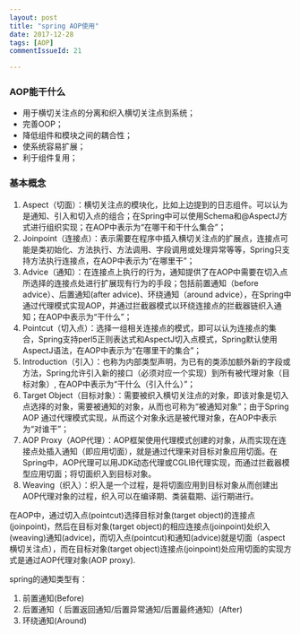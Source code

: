 ```yaml
---
layout: post
title: "spring AOP使用"
date: 2017-12-28
tags: [AOP]
commentIssueId: 21

---
```

### AOP能干什么

* 用于横切关注点的分离和织入横切关注点到系统；
* 完善OOP；
* 降低组件和模块之间的耦合性；
* 使系统容易扩展；
* 利于组件复用；

### 基本概念

1. Aspect（切面）：横切关注点的模块化，比如上边提到的日志组件。可以认为是通知、引入和切入点的组合；在Spring中可以使用Schema和@AspectJ方式进行组织实现；在AOP中表示为“在哪干和干什么集合”；
2. Joinpoint（连接点）：表示需要在程序中插入横切关注点的扩展点，连接点可能是类初始化、方法执行、方法调用、字段调用或处理异常等等，Spring只支持方法执行连接点，在AOP中表示为“在哪里干”；
3. Advice（通知）：在连接点上执行的行为，通知提供了在AOP中需要在切入点所选择的连接点处进行扩展现有行为的手段；包括前置通知（before advice）、后置通知(after advice)、环绕通知（around advice），在Spring中通过代理模式实现AOP，并通过拦截器模式以环绕连接点的拦截器链织入通知；在AOP中表示为“干什么”；
4. Pointcut（切入点）：选择一组相关连接点的模式，即可以认为连接点的集合，Spring支持perl5正则表达式和AspectJ切入点模式，Spring默认使用AspectJ语法，在AOP中表示为“在哪里干的集合”；
5. Introduction（引入）：也称为内部类型声明，为已有的类添加额外新的字段或方法，Spring允许引入新的接口（必须对应一个实现）到所有被代理对象（目标对象）, 在AOP中表示为“干什么（引入什么）”；
6. Target Object（目标对象）：需要被织入横切关注点的对象，即该对象是切入点选择的对象，需要被通知的对象，从而也可称为“被通知对象”；由于Spring AOP 通过代理模式实现，从而这个对象永远是被代理对象，在AOP中表示为“对谁干”；
7. AOP Proxy（AOP代理）：AOP框架使用代理模式创建的对象，从而实现在连接点处插入通知（即应用切面），就是通过代理来对目标对象应用切面。在Spring中，AOP代理可以用JDK动态代理或CGLIB代理实现，而通过拦截器模型应用切面；将切面织入到目标对象。
8. Weaving（织入）：织入是一个过程，是将切面应用到目标对象从而创建出AOP代理对象的过程，织入可以在编译期、类装载期、运行期进行。

在AOP中，通过切入点(pointcut)选择目标对象(target object)的连接点(joinpoint)，然后在目标对象(target object)的相应连接点(joinpoint)处织入(weaving)通知(advice)，而切入点(pointcut)和通知(advice)就是切面（aspect横切关注点），而在目标对象(target object)连接点(joinpoint)处应用切面的实现方式是通过AOP代理对象(AOP proxy).

spring的通知类型有：

1. 前置通知(Before)
2. 后置通知（ 后置返回通知/后置异常通知/后置最终通知）(After)
3. 环绕通知(Around)
